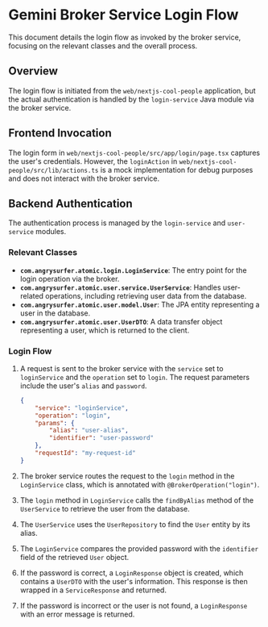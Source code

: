 
# Gemini Broker Service Login Flow

This document details the login flow as invoked by the broker service, focusing on the relevant classes and the overall process.

## Overview

The login flow is initiated from the `web/nextjs-cool-people` application, but the actual authentication is handled by the `login-service` Java module via the broker service.

## Frontend Invocation

The login form in `web/nextjs-cool-people/src/app/login/page.tsx` captures the user's credentials. However, the `loginAction` in `web/nextjs-cool-people/src/lib/actions.ts` is a mock implementation for debug purposes and does not interact with the broker service.

## Backend Authentication

The authentication process is managed by the `login-service` and `user-service` modules.

### Relevant Classes

- **`com.angrysurfer.atomic.login.LoginService`**: The entry point for the login operation via the broker.
- **`com.angrysurfer.atomic.user.service.UserService`**: Handles user-related operations, including retrieving user data from the database.
- **`com.angrysurfer.atomic.user.model.User`**: The JPA entity representing a user in the database.
- **`com.angrysurfer.atomic.user.UserDTO`**: A data transfer object representing a user, which is returned to the client.

### Login Flow

1.  A request is sent to the broker service with the `service` set to `loginService` and the `operation` set to `login`. The request parameters include the user's `alias` and `password`.

    ```json
    {
        "service": "loginService",
        "operation": "login",
        "params": {
            "alias": "user-alias",
            "identifier": "user-password"
        },
        "requestId": "my-request-id"
    }
    ```

2.  The broker service routes the request to the `login` method in the `LoginService` class, which is annotated with `@BrokerOperation("login")`.

3.  The `login` method in `LoginService` calls the `findByAlias` method of the `UserService` to retrieve the user from the database.

4.  The `UserService` uses the `UserRepository` to find the `User` entity by its alias.

5.  The `LoginService` compares the provided password with the `identifier` field of the retrieved `User` object.

6.  If the password is correct, a `LoginResponse` object is created, which contains a `UserDTO` with the user's information. This response is then wrapped in a `ServiceResponse` and returned.

7.  If the password is incorrect or the user is not found, a `LoginResponse` with an error message is returned.
